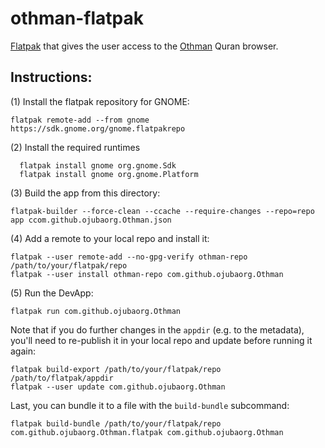 # othman-flatpak
[Flatpak](https://www.flatpak.org) that gives the user access to the [Othman](https://github.com/ojuba-org/othman) Quran browser.

Instructions:
-------------

(1) Install the flatpak repository for GNOME:
```
flatpak remote-add --from gnome https://sdk.gnome.org/gnome.flatpakrepo

```
(2) Install the required runtimes
```
  flatpak install gnome org.gnome.Sdk
  flatpak install gnome org.gnome.Platform
```
(3) Build the app from this directory:
```
flatpak-builder --force-clean --ccache --require-changes --repo=repo app ccom.github.ojubaorg.Othman.json
```
(4) Add a remote to your local repo and install it:
```
flatpak --user remote-add --no-gpg-verify othman-repo /path/to/your/flatpak/repo
flatpak --user install othman-repo com.github.ojubaorg.Othman
```
(5) Run the DevApp:
```
flatpak run com.github.ojubaorg.Othman
```

Note that if you do further changes in the `appdir` (e.g. to the metadata), you'll need to re-publish it in your local repo and update before running it again:
```
flatpak build-export /path/to/your/flatpak/repo /path/to/flatpak/appdir
flatpak --user update com.github.ojubaorg.Othman
```

Last, you can bundle it to a file with the `build-bundle` subcommand:
```
flatpak build-bundle /path/to/your/flatpak/repo com.github.ojubaorg.Othman.flatpak com.github.ojubaorg.Othman
```
